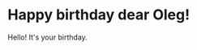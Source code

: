 <!---
{
	"title": "Happy birthday",
	"date": "2015-03-21 12:00",
	"template": "useful"
}
-->
# Happy birthday dear Oleg!

Hello! It's your birthday.
